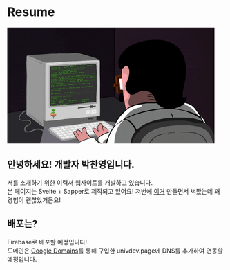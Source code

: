 # Resume
![Programmer][Programmer]
## 안녕하세요! 개발자 박찬영입니다.
저를 소개하기 위한 이력서 웹사이트를 개발하고 있습니다.  
본 페이지는 Svelte + Sapper로 제작되고 있어요! 저번에 [이거][추천사 사이트] 만들면서 써봤는데 꽤 경험이 괜찮았거든요!
## 배포는?
Firebase로 배포할 예정입니다!  
도메인은 [Google Domains][Google Domains]를 통해 구입한 univdev.page에 DNS를 추가하여 연동할 예정입니다.

[Programmer]: ./README/programmer.gif
[추천사 사이트]: https://best.univdev.page
[Google Domains]: https://domains.google.com